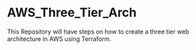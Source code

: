 # AWS_Three_Tier_Arch
This Repository will have steps on how to create a three tier web architecture in AWS using Terraform.

